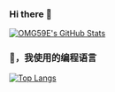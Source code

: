 ### Hi there 👋
[![OMG59E's GitHub Stats](https://github-readme-stats.vercel.app/api?username=OMG59E&show_icons=true&hide=contribs,prs&count_private=true&bg_color=30,77FFD2,6297DB,1EECFF&title_color=fff&text_color=fff&icon_color=fff)](https://github.com/OMG59E)
### 🤔，我使用的编程语言
[![Top Langs](https://github-readme-stats.vercel.app/api/top-langs/?username=OMG59E&layout=compact)](https://github.com/OMG59E)
<!--
**OMG59E/OMG59E** is a ✨ _special_ ✨ repository because its `README.md` (this file) appears on your GitHub profile.

Here are some ideas to get you started:

- 🔭 I’m currently working on ...
- 🌱 I’m currently learning ...
- 👯 I’m looking to collaborate on ...
- 🤔 I’m looking for help with ...
- 💬 Ask me about ...
- 📫 How to reach me: ...
- 😄 Pronouns: ...
- ⚡ Fun fact: ...
-->
